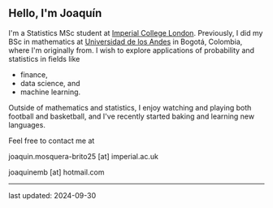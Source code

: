 ## Hello, I'm Joaquín
I'm a Statistics MSc student at [Imperial College London](https://www.imperial.ac.uk). Previously, I did my BSc in mathematics at [Universidad de los Andes](https://www.uniandes.edu.co) in Bogotá, Colombia, where I'm originally from. I wish to explore applications of probability and statistics in fields like

- finance,
- data science, and
- machine learning.

Outside of mathematics and statistics, I enjoy watching and playing both football and basketball, and I've recently started baking and learning new languages.

Feel free to contact me at

joaquin.mosquera-brito25 [at] imperial.ac.uk

joaquinemb [at] hotmail.com

-----------
last updated: 2024-09-30
